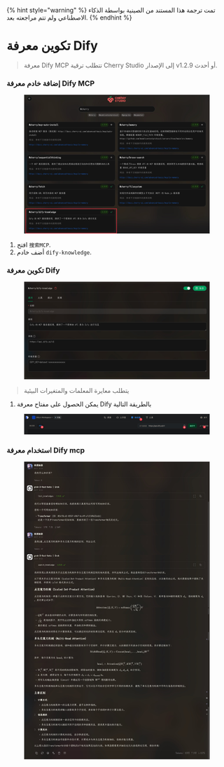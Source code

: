 
{% hint style="warning" %}
تمت ترجمة هذا المستند من الصينية بواسطة الذكاء الاصطناعي ولم تتم مراجعته بعد.
{% endhint %}

# تكوين معرفة Dify

> معرفة Dify MCP تتطلب ترقية Cherry Studio إلى الإصدار v1.2.9 أو أحدث.

### إضافة خادم معرفة Dify MCP

<figure><img src="../../.gitbook/assets/CleanShot 2025-04-27 at 10.36.29@2x.jpg" alt=""><figcaption></figcaption></figure>

1.  افتح `搜索MCP`.
2.  أضف خادم `dify-knowledge`.

### تكوين معرفة Dify

<figure><img src="../../.gitbook/assets/CleanShot 2025-04-27 at 10.36.05@2x.jpg" alt=""><figcaption></figcaption></figure>

> يتطلب معايرة المعلمات والمتغيرات البيئية

1.  يمكن الحصول على مفتاح معرفة Dify بالطريقة التالية

<figure><img src="../../.gitbook/assets/CleanShot 2025-04-27 at 10.46.16@2x.jpg" alt=""><figcaption></figcaption></figure>

### استخدام معرفة Dify mcp

<figure><img src="../../.gitbook/assets/CleanShot 2025-04-27 at 10.26.24@2x.jpg" alt=""><figcaption></figcaption></figure>